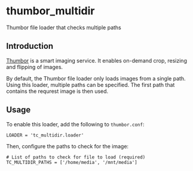 thumbor_multidir
================

Thumbor file loader that checks multiple paths

Introduction
------------

[Thumbor](https://github.com/globocom/thumbor/wiki) is a smart imaging service. 
It enables on-demand crop, resizing and flipping of images.

By default, the Thumbor file loader only loads images from a single path. 
Using this loader, multiple paths can be specified. The first path that contains 
the requrest image is then used.

Usage
-----

To enable this loader, add the following to `thumbor.conf`:

    LOADER = 'tc_multidir.loader'

Then, configure the paths to check for the image:

    # List of paths to check for file to load (required)
    TC_MULTIDIR_PATHS = ['/home/media', '/mnt/media']
